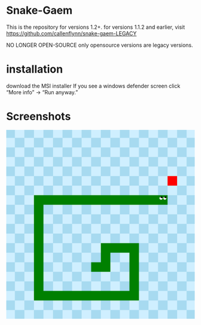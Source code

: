 # Snake-Gaem
This is the repository for versions 1.2+. for versions 1.1.2 and earlier, visit https://github.com/callenflynn/snake-gaem-LEGACY

NO LONGER OPEN-SOURCE
only opensource versions are legacy versions.

# installation
download the MSI installer
If you see a windows defender screen click “More info” → “Run anyway.”

# Screenshots
![screenshot1](snakegaem1.png)

